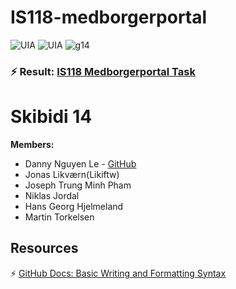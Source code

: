 # IS118-medborgerportal
![UIA](https://img.shields.io/badge/UIA-red) ![UIA](https://img.shields.io/badge/IS108-Programmering%20og%20prosjektsamarbeid-green) ![g14](https://img.shields.io/badge/G14-purple)

### ⚡ Result: [IS118 Medborgerportal Task](https://github.com/main/IS118-medborgerportal/blob/danny/document.md)



# Skibidi 14

**Members:**

- Danny Nguyen Le - [GitHub](https://github.com/dvnnyle/)
- Jonas Likværn(Likiftw)
- Joseph Trung Minh Pham
- Niklas Jordal
- Hans Georg Hjelmeland
- Martin Torkelsen


## Resources

⚡ [GitHub Docs: Basic Writing and Formatting Syntax](https://docs.github.com/en/get-started/writing-on-github/getting-started-with-writing-and-formatting-on-github/basic-writing-and-formatting-syntax)  

